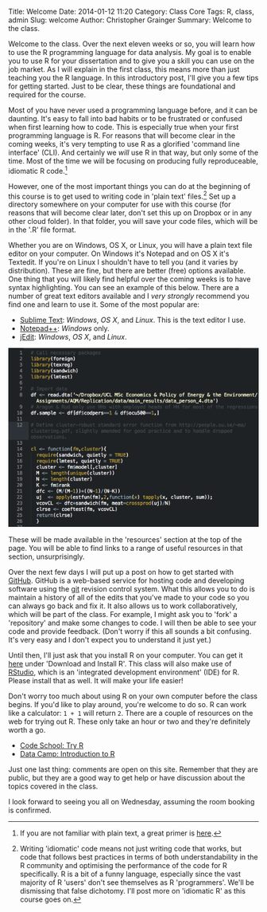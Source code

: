 Title: Welcome
Date: 2014-01-12 11:20
Category: Class Core
Tags: R, class, admin
Slug: welcome
Author: Christopher Grainger
Summary: Welcome to the class.

Welcome to the class. Over the next eleven weeks or so, you will learn how to use the R programming language for data analysis. My goal is to enable you to use R for your dissertation and to give you a skill you can use on the job market. As I will explain in the first class, this means more than just teaching you the R language. In this introductory post, I'll give you a few tips for getting started. Just to be clear, these things are foundational and required for the course.

Most of you have never used a programming language before, and it can be daunting. It's easy to fall into bad habits or to be frustrated or confused when first learning how to code. This is especially true when your first programming language is R. For reasons that will become clear in the coming weeks, it's very tempting to use R as a glorified 'command line interface' (CLI). And certainly we *will* use R in that way, but only some of the time. Most of the time we will be focusing on producing fully reproduceable, idiomatic R code.[^fn-1]

However, one of the most important things you can do at the beginning of this course is to get used to writing code in 'plain text' files.[^fn-2] Set up a directory somewhere on your computer for use with this course (for reasons that will become clear later, don't set this up on Dropbox or in any other cloud folder). In that folder, you will save your code files, which will be in the '.R' file format.

Whether you are on Windows, OS X, or Linux, you will have a plain text file editor on your computer. On Windows it's Notepad and on OS X it's Textedit. If you're on Linux I shouldn't have to tell you (and it varies by distribution). These are fine, but there are better (free) options available. One thing that you will likely find helpful over the coming weeks is to have syntax highlighting. You can see an example of this below. There are a number of great text editors available and I *very strongly* recommend you find one and learn to use it. Some of the most popular are:

- [Sublime Text](http://www.sublimetext.com): *Windows*, *OS X*, and *Linux*. This is the text editor I use.
- [Notepad++](http://notepad-plus-plus.org): *Windows* only.
- [jEdit](http://www.jedit.org): *Windows*, *OS X*, and *Linux*.

![Syntax Highlighting](/images/syntaxhighlighting.png "Syntax Highlighting in R")

These will be made available in the 'resources' section at the top of the page. You will be able to find links to a range of useful resources in that section, unsurprisingly.

Over the next few days I will put up a post on how to get started with [GitHub](https://github.com). GitHub is a web-based service for hosting code and developing software using the [git](http://en.wikipedia.org/wiki/Git_(software)) revision control system. What this allows you to do is maintain a history of all of the edits that you've made to your code so you can always go back and fix it. It also allows us to work collaboratively, which will be part of the class. For example, I might ask you to 'fork' a 'repository' and make some changes to code. I will then be able to see your code and provide feedback. (Don't worry if this all sounds a bit confusing. It's very easy and I don't expect you to understand it just yet.)

Until then, I'll just ask that you install R on your computer. You can get it [here](http://cran.r-project.org) under 'Download and Install R'. This class will also make use of [RStudio](http://www.rstudio.com), which is an 'integrated development environment' (IDE) for R. Please install that as well. It will make your life easier!

Don't worry too much about using R on your own computer before the class begins. If you'd like to play around, you're welcome to do so. R can work like a calculator: `1 + 1` will return `2`. There are a couple of resources on the web for trying out R. These only take an hour or two and they're definitely worth a go.

- [Code School: Try R](http://tryr.codeschool.com)
- [Data Camp: Introduction to R](https://www.datacamp.com/courses/introduction-to-r)

Just one last thing: comments are open on this site. Remember that they are public, but they are a good way to get help or have discussion about the topics covered in the class.

I look forward to seeing you all on Wednesday, assuming the room booking is confirmed.

[^fn-1]: If you are not familiar with plain text, a great primer is [here](http://www.linfo.org/plain_text.html).
[^fn-2]: Writing 'idiomatic' code means not just writing code that works, but code that follows best practices in terms of both understandability in the R community and optimising the performance of the code for R specifically. R is a bit of a funny language, especially since the vast majority of R 'users' don't see themselves as R 'programmers'. We'll be dismissing that false dichotomy. I'll post more on 'idiomatic R' as this course goes on.